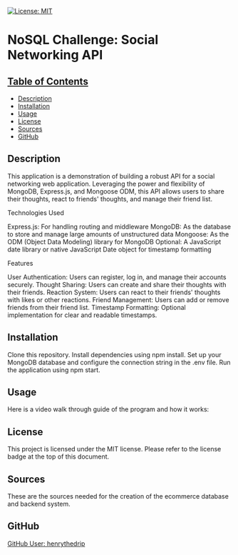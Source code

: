 [![License: MIT](https://img.shields.io/badge/License-MIT-yellow.svg)](https://opensource.org/licenses/MIT)

# NoSQL Challenge: Social Networking API

## [Table of Contents](#table-of-contents)
  - [Description](#description)
  - [Installation](#installation)
  - [Usage](#usage)
  - [License](#license)
  - [Sources](#sources)
  - [GitHub](#github)

## Description

This application is a demonstration of building a robust API for a social networking web application. Leveraging the power and flexibility of MongoDB, Express.js, and Mongoose ODM, this API allows users to share their thoughts, react to friends' thoughts, and manage their friend list.

Technologies Used

Express.js: For handling routing and middleware
MongoDB: As the database to store and manage large amounts of unstructured data
Mongoose: As the ODM (Object Data Modeling) library for MongoDB
Optional: A JavaScript date library or native JavaScript Date object for timestamp formatting

Features

User Authentication: Users can register, log in, and manage their accounts securely.
Thought Sharing: Users can create and share their thoughts with their friends.
Reaction System: Users can react to their friends' thoughts with likes or other reactions.
Friend Management: Users can add or remove friends from their friend list.
Timestamp Formatting: Optional implementation for clear and readable timestamps.

## Installation

Clone this repository.
Install dependencies using npm install.
Set up your MongoDB database and configure the connection string in the .env file.
Run the application using npm start. 

## Usage

Here is a video walk through guide of the program and how it works:

[]()

## License

This project is licensed under the MIT license.
Please refer to the license badge at the top of this document.

## Sources

These are the sources needed for the creation of the ecommerce database and backend system.

[]()

[]()

[]()

## GitHub

[GitHub User: henrythedrip](https://github.com/henrythedrip/)
